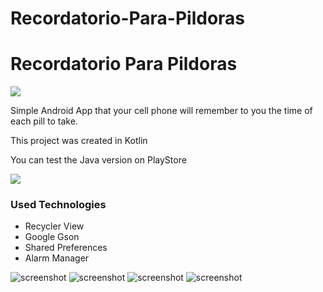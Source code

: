 # Recordatorio-Para-Pildoras

  <h1>Recordatorio Para Pildoras</h1>
  
  <img src="https://img.shields.io/badge/Kotlin-0095D5?&style=for-the-badge&logo=kotlin&logoColor=white" />
  
  <p>Simple Android App that your cell phone will remember to you the time of each pill to take.</p>
  
  <p>This project was created in Kotlin</p>
  
  <p>You can test the Java version on PlayStore</p>
   
  <a href="https://play.google.com/store/apps/details?id=com.castaneda.recordatorioparapildoras&hl=es&gl=US">
     <img src="https://img.shields.io/badge/Google_Play-414141?style=for-the-badge&logo=google-play&logoColor=white" />
  </a>
  
  
  <h3>Used Technologies</h3>
  <ul>
    <li>Recycler View</li>
    <li>Google Gson </li>
    <li>Shared Preferences </li>
    <li>Alarm Manager </li>
  </ul>
  
  ![screenshot](https://github.com/marcos-791/Recordatorio-Para-Pildoras/blob/main/img01.png?raw=true)
  ![screenshot](https://github.com/marcos-791/Recordatorio-Para-Pildoras/blob/main/img02.png?raw=true)
  ![screenshot](https://github.com/marcos-791/Recordatorio-Para-Pildoras/blob/main/img03.png?raw=true)
  ![screenshot](https://github.com/marcos-791/Recordatorio-Para-Pildoras/blob/main/img04.png?raw=true)
